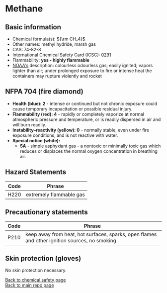 # Methane

## Basic information

- Chemical formula(s): ${\rm CH_4}$
- Other names: methyl hydride, marsh gas
- CAS: 74-82-8
- International Chemical Safety Card (ICSC): [0291](https://www.inchem.org/documents/icsc/icsc/eics0291.htm)
- Flammability: **yes - highly flammable**
- [NOAA's](https://cameochemicals.noaa.gov/chemical/8823) description: colourless odourless gas; easily ignited; vapors lighter than air; under prolonged exposure to fire or intense heat the containers may rupture violently and rocket

## NFPA 704 (fire diamond)

- **Health (blue): 2** - intense or continued but not chronic exposure could cause temporary incapacitation or possible residual injury.
- **Flammability (red): 4** - rapidly or completely vaporize at normal atmospheric pressure and temperature, or is readily dispersed in air and will burn readily.
- **Instability–reactivity (yellow): 0** - normally stable, even under fire exposure conditions, and is not reactive with water.
- **Special notice (white):**
	- **SA** - simple asphyxiant gas - a nontoxic or minimally toxic gas which reduces or displaces the normal oxygen concentration in breathing air.

## Hazard Statements

| Code | Phrase                  |
| ---- | ----------------------- |
| H220 | extremely flammable gas |

## Precautionary statements

| Code | Phrase                                                                                        |
| ---- | --------------------------------------------------------------------------------------------- |
| P210 | keep away from heat, hot surfaces, sparks, open flames and other ignition sources, no smoking |

## Skin protection (gloves)

No skin protection necessary.

[Back to chemical safety page](https://github.com/Global-Health-Engineering/group-safety/tree/main/02-chemical-safety)  
[Back to main repo page](https://github.com/Global-Health-Engineering/group-safety)

